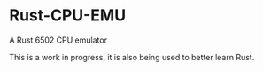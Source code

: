 # Rust-CPU-EMU
A Rust 6502 CPU emulator

This is a work in progress, it is also being used to better learn Rust.
